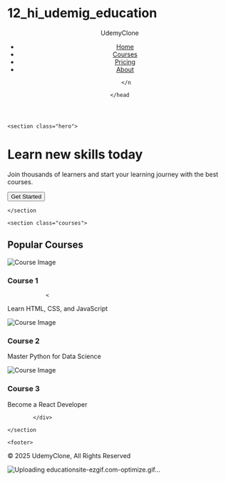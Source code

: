 # 12_hi_udemig_education <br>
<header class="navbar">
        
        
<div class="logo">UdemyClone</div>
        
        
<nav>
            
      
<ul>
                
          
<li><a href="#">Home</a></li>
                
          
<li><a href="#">Courses</a></li>
                
              

     
<li><a href="#">Pricing</a></li>
                
         
<li><a href="#">About</a></li>
            
          
</ul>
        
        </n

  
</nav>
    
    </head
</header>

    <section class="hero">
        
 
<h1>Learn new skills today</h1>
        
 
<p>Join thousands of learners and start your learning journey with the best courses.</p>
        <button class="cta">Get Started</button>
    
    </section
</section>

    <section class="courses">
        
   
<h2>Popular Courses</h2>
        
  
<div class="course-list">
            
            
<div class="course-item">
                
                

       
<img src="https://via.placeholder.com/200" alt="Course Image">
                
            

     
<h3>Course 1</h3>
                
                <

        
<p>Learn HTML, CSS, and JavaScript</p>
            
         

 
</div>
            
          
<div class="course-item">
                
               
<img src="https://via.placeholder.com/200" alt="Course Image">
                
              
<h3>Course 2</h3>
                
     
<p>Master Python for Data Science</p>
            </div>
            
         
<div class="course-item">
                
     
<img src="https://via.placeholder.com/200" alt="Course Image">
                
             

  
<h3>Course 3</h3>
                
       
<p>Become a React Developer</p>
            
            </div>

     
</div>
        
        
</div>
    
    </section

    
</section>

    <footer>
        
   
<p>&copy; 2025 UdemyClone, All Rights Reserved</p>
    </footer>


![Uploading educationsite-ezgif.com-optimize.gif…]()






